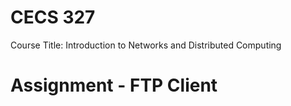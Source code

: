 # CECS 327
Course Title: Introduction to Networks and Distributed Computing

# Assignment - FTP Client


